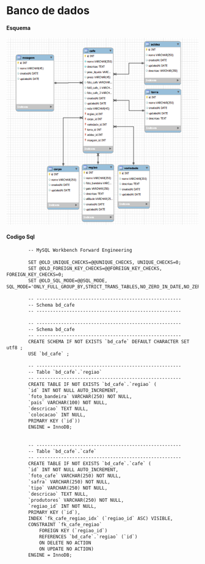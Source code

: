 # Banco de dados 

<h4>Esquema</h4>
<img src="./img/2.png"/>
<h4>Codigo Sql</h4>

            -- MySQL Workbench Forward Engineering

            SET @OLD_UNIQUE_CHECKS=@@UNIQUE_CHECKS, UNIQUE_CHECKS=0;
            SET @OLD_FOREIGN_KEY_CHECKS=@@FOREIGN_KEY_CHECKS, FOREIGN_KEY_CHECKS=0;
            SET @OLD_SQL_MODE=@@SQL_MODE, SQL_MODE='ONLY_FULL_GROUP_BY,STRICT_TRANS_TABLES,NO_ZERO_IN_DATE,NO_ZERO_DATE,ERROR_FOR_DIVISION_BY_ZERO,NO_ENGINE_SUBSTITUTION';

            -- -----------------------------------------------------
            -- Schema bd_cafe
            -- -----------------------------------------------------

            -- -----------------------------------------------------
            -- Schema bd_cafe
            -- -----------------------------------------------------
            CREATE SCHEMA IF NOT EXISTS `bd_cafe` DEFAULT CHARACTER SET utf8 ;
            USE `bd_cafe` ;

            -- -----------------------------------------------------
            -- Table `bd_cafe`.`regiao`
            -- -----------------------------------------------------
            CREATE TABLE IF NOT EXISTS `bd_cafe`.`regiao` (
            `id` INT NOT NULL AUTO_INCREMENT,
            `foto_bandeira` VARCHAR(250) NOT NULL,
            `pais` VARCHAR(100) NOT NULL,
            `descricao` TEXT NULL,
            `colocacao` INT NULL,
            PRIMARY KEY (`id`))
            ENGINE = InnoDB;


            -- -----------------------------------------------------
            -- Table `bd_cafe`.`cafe`
            -- -----------------------------------------------------
            CREATE TABLE IF NOT EXISTS `bd_cafe`.`cafe` (
            `id` INT NOT NULL AUTO_INCREMENT,
            `foto_cafe` VARCHAR(250) NOT NULL,
            `safra` VARCHAR(250) NOT NULL,
            `tipo` VARCHAR(250) NOT NULL,
            `descricao` TEXT NULL,
            `produtores` VARCHAR(250) NOT NULL,
            `regiao_id` INT NOT NULL,
            PRIMARY KEY (`id`),
            INDEX `fk_cafe_regiao_idx` (`regiao_id` ASC) VISIBLE,
            CONSTRAINT `fk_cafe_regiao`
                FOREIGN KEY (`regiao_id`)
                REFERENCES `bd_cafe`.`regiao` (`id`)
                ON DELETE NO ACTION
                ON UPDATE NO ACTION)
            ENGINE = InnoDB;
            
            

            

